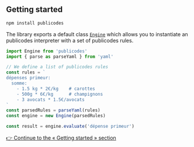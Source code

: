 ## Getting started

```bash
npm install publicodes
```

The library exports a default class [`Engine`](https://publi.codes/docs/api/publicodes/Engine) which allows you to instantiate an publicodes interpreter with a set of publicodes rules.

```js
import Engine from 'publicodes'
import { parse as parseYaml } from 'yaml'

// We define a list of publicodes rules
const rules = `
dépenses primeur:
  somme:
    - 1.5 kg * 2€/kg    # carottes
    - 500g * 6€/kg      # champignons
    - 3 avocats * 1.5€/avocats
`
const parsedRules = parseYaml(rules)
const engine = new Engine(parsedRules)

const result = engine.evaluate('dépense primeur')
```

[👉 Continue to the « Getting started » section](https://publi.codes/docs/tutoriel)
